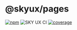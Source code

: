 # @skyux/pages

[![npm](https://img.shields.io/npm/v/@skyux/pages.svg)](https://www.npmjs.com/package/@skyux/pages)
![SKY UX CI](https://github.com/blackbaud/skyux-pages/workflows/SKY%20UX%20CI/badge.svg)
[![coverage](https://codecov.io/gh/blackbaud/skyux-pages/branch/master/graphs/badge.svg?branch=master)](https://codecov.io/gh/blackbaud/skyux-pages/branch/master)
